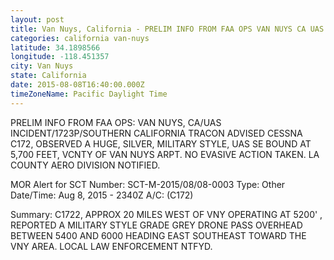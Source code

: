 ```yaml
---
layout: post
title: Van Nuys, California - PRELIM INFO FROM FAA OPS VAN NUYS CA UAS INCIDENT 1723P SOUTHERN CALIFORNIA TRACON ADVISED
categories: california van-nuys
latitude: 34.1898566
longitude: -118.451357
city: Van Nuys
state: California
date: 2015-08-08T16:40:00.000Z
timeZoneName: Pacific Daylight Time
---
```


PRELIM INFO FROM FAA OPS: VAN NUYS, CA/UAS INCIDENT/1723P/SOUTHERN CALIFORNIA TRACON ADVISED  CESSNA C172, OBSERVED A HUGE, SILVER, MILITARY STYLE, UAS SE BOUND AT 5,700 FEET, VCNTY OF VAN NUYS ARPT. NO EVASIVE ACTION TAKEN. LA COUNTY AERO DIVISION NOTIFIED.


MOR Alert for SCT
Number: SCT-M-2015/08/08-0003
Type: Other
Date/Time: Aug 8, 2015 - 2340Z
A/C: (C172)

Summary: C1722, APPROX 20 MILES WEST OF VNY OPERATING AT 5200' , REPORTED A MILITARY STYLE GRADE GREY DRONE PASS OVERHEAD BETWEEN 5400 AND 6000 HEADING EAST SOUTHEAST TOWARD THE VNY AREA. LOCAL LAW ENFORCEMENT NTFYD.